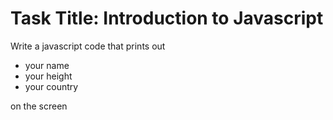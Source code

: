 # Task Title: Introduction to Javascript

Write a javascript code that prints out
- your name
- your height
- your country 

on the screen
